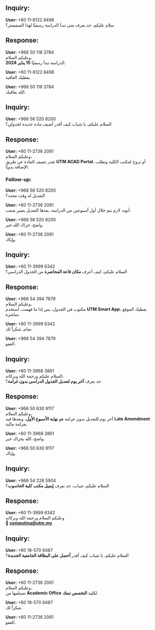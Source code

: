 ## Inquiry:
**User:** +60 11-6122 8498  
سلام عليكم، حد يعرف متى تبدأ الدراسة رسميًا لهذا السمستر؟  

## Response:
**User:** +966 50 118 3784  
وعليكم السلام،  
الدراسة تبدأ رسميًا **15 يناير 2024**.  

**User:** +60 11-6122 8498  
يعطيك العافية.  

**User:** +966 50 118 3784  
الله يعافيك.  



## Inquiry:
**User:** +966 56 520 8200  
السلام عليكم، يا شباب كيف أقدر أضيف مادة جديدة لجدولي؟  

## Response:
**User:** +60 11-2736 2061  
وعليكم السلام،  
تقدر تضيف المادة عن طريق **UTM ACAD Portal**، أو تروح لمكتب الكلية وتطلب الإضافة يدويًا.  

### Follow-up:
**User:** +966 56 520 8200  
التعديل له وقت محدد؟  

**User:** +60 11-2736 2061  
أيوه، لازم يتم خلال أول أسبوعين من الدراسة، بعدها التعديل يصير صعب.  

**User:** +966 56 520 8200  
واضح، جزاك الله خير.  

**User:** +60 11-2736 2061  
وإياك.  




## Inquiry:
**User:** +60 11-3999 6342  
السلام عليكم، كيف أعرف **مكان قاعة المحاضرة** من الجدول الدراسي؟  

## Response:
**User:** +966 54 394 7879  
وعليكم السلام،  
مكتوب في الجدول، بس إذا ما فهمت، استخدم **UTM Smart App**، يعطيك الموقع مباشرة.  

**User:** +60 11-3999 6342  
تمام، شكراً لك.  

**User:** +966 54 394 7879  
العفو.  





## Inquiry:
**User:** +60 11-3968 3861  
السلام عليكم ورحمة الله وبركاته،  
حد يعرف **آخر يوم لتعديل الجدول الدراسي بدون غرامة**؟  

## Response:
**User:** +966 50 630 9117  
وعليكم السلام،  
آخر يوم للتعديل بدون غرامة هو **نهاية الأسبوع الأول**، وبعدها فيه **Late Amendment** بغرامة مالية.  

**User:** +60 11-3968 3861  
واضح، الله يجزاك خير.  

**User:** +966 50 630 9117  
وإياك.  




## Inquiry:
**User:** +966 54 228 5904  
السلام عليكم، شباب، حد يعرف **إيميل مكتب كلية الحاسوب**؟  

## Response:
**User:** +60 11-3999 6342  
وعليكم السلام ورحمة الله وبركاته  
📧 **computing@utm.my**  






## Inquiry:
**User:** +60 18-570 8487  
السلام عليكم، يا شباب كيف أقدر **أحصل على البطاقة الجامعية الجديدة**؟  

## Response:
**User:** +60 11-2736 2061  
وعليكم السلام،  
تستلمها من **Academic Office** لكلية **التخصص تبعك**.  

**User:** +60 18-570 8487  
شكراً لك.  

**User:** +60 11-2736 2061  
العفو.  






